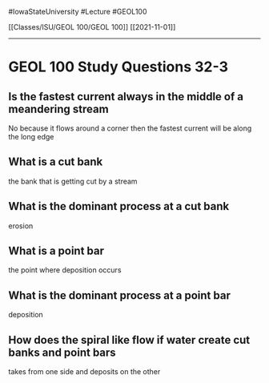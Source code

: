 
#IowaStateUniversity  #Lecture  #GEOL100

[[Classes/ISU/GEOL 100/GEOL 100]] [[2021-11-01]]

---


# GEOL 100 Study Questions 32-3

## Is the fastest current always in the middle of a meandering stream 

No because it flows around a corner  then the fastest current will be along the long edge 

## What is a cut bank

the bank that is getting cut  by a stream 

## What is the dominant process at a cut bank 

erosion 

## What is a point bar

the point where deposition occurs 

## What is the dominant process at a point bar

deposition 

## How does the spiral like flow if water create cut banks and point bars

takes from one side and deposits on the other 